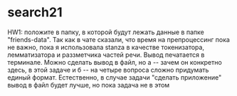 # search21

HW1: положите в папку, в которой будут лежать данные в папке "friends-data". Так как в чате сказали, что время на препроцессинг пока не важно, пока я использовала stanza в качестве токенизатора, лемматизатора и раззметчика частей речи. Вывод печатается в терминале. Можно сделать вывод в файл, но а -- зачем он конкретно здесь, в этой задаче и б -- на четыре вопроса сложно придумать единый формат. Естественно, в случае задачи "сделать приложение" вывод в файл будет лучше, но пока задача не в этом
